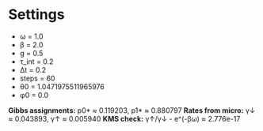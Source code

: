 # Settings
- ω = 1.0
- β = 2.0
- g = 0.5
- τ_int = 0.2
- Δt = 0.2
- steps = 60
- θ0 = 1.0471975511965976
- φ0 = 0.0

**Gibbs assignments:** p0* ≈ 0.119203, p1* ≈ 0.880797
**Rates from micro:** γ↓ ≈ 0.043893, γ↑ ≈ 0.005940
**KMS check:** γ↑/γ↓ - e^(-βω) ≈ 2.776e-17
